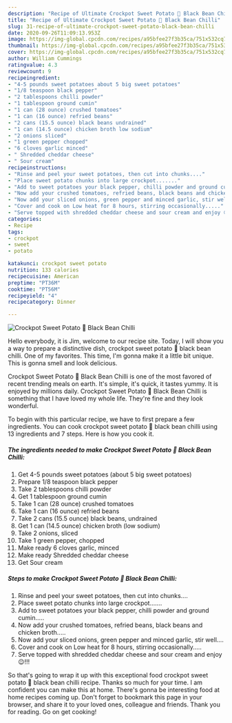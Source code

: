 ```yaml
---
description: "Recipe of Ultimate Crockpot Sweet Potato 🍠 Black Bean Chilli"
title: "Recipe of Ultimate Crockpot Sweet Potato 🍠 Black Bean Chilli"
slug: 31-recipe-of-ultimate-crockpot-sweet-potato-black-bean-chilli
date: 2020-09-26T11:09:13.953Z
image: https://img-global.cpcdn.com/recipes/a95bfee27f3b35ca/751x532cq70/crockpot-sweet-potato-🍠-black-bean-chilli-recipe-main-photo.jpg
thumbnail: https://img-global.cpcdn.com/recipes/a95bfee27f3b35ca/751x532cq70/crockpot-sweet-potato-🍠-black-bean-chilli-recipe-main-photo.jpg
cover: https://img-global.cpcdn.com/recipes/a95bfee27f3b35ca/751x532cq70/crockpot-sweet-potato-🍠-black-bean-chilli-recipe-main-photo.jpg
author: William Cummings
ratingvalue: 4.3
reviewcount: 9
recipeingredient:
- "4-5 pounds sweet potatoes about 5 big sweet potatoes"
- "1/8 teaspoon black pepper"
- "2 tablespoons chilli powder"
- "1 tablespoon ground cumin"
- "1 can (28 ounce) crushed tomatoes"
- "1 can (16 ounce) refried beans"
- "2 cans (15.5 ounce) black beans undrained"
- "1 can (14.5 ounce) chicken broth low sodium"
- "2 onions sliced"
- "1 green pepper chopped"
- "6 cloves garlic minced"
- " Shredded cheddar cheese"
- " Sour cream"
recipeinstructions:
- "Rinse and peel your sweet potatoes, then cut into chunks...."
- "Place sweet potato chunks into large crockpot......."
- "Add to sweet potatoes your black pepper, chilli powder and ground cumin....."
- "Now add your crushed tomatoes, refried beans, black beans and chicken broth....."
- "Now add your sliced onions, green pepper and minced garlic, stir well...."
- "Cover and cook on Low heat for 8 hours, stirring occasionally....."
- "Serve topped with shredded cheddar cheese and sour cream and enjoy 😉!!!"
categories:
- Recipe
tags:
- crockpot
- sweet
- potato

katakunci: crockpot sweet potato 
nutrition: 133 calories
recipecuisine: American
preptime: "PT36M"
cooktime: "PT56M"
recipeyield: "4"
recipecategory: Dinner

---
```



![Crockpot Sweet Potato 🍠 Black Bean Chilli](https://img-global.cpcdn.com/recipes/a95bfee27f3b35ca/751x532cq70/crockpot-sweet-potato-🍠-black-bean-chilli-recipe-main-photo.jpg)

Hello everybody, it is Jim, welcome to our recipe site. Today, I will show you a way to prepare a distinctive dish, crockpot sweet potato 🍠 black bean chilli. One of my favorites. This time, I'm gonna make it a little bit unique. This is gonna smell and look delicious.



Crockpot Sweet Potato 🍠 Black Bean Chilli is one of the most favored of recent trending meals on earth. It's simple, it's quick, it tastes yummy. It is enjoyed by millions daily. Crockpot Sweet Potato 🍠 Black Bean Chilli is something that I have loved my whole life. They're fine and they look wonderful.


To begin with this particular recipe, we have to first prepare a few ingredients. You can cook crockpot sweet potato 🍠 black bean chilli using 13 ingredients and 7 steps. Here is how you cook it.

##### The ingredients needed to make Crockpot Sweet Potato 🍠 Black Bean Chilli:

1. Get 4-5 pounds sweet potatoes (about 5 big sweet potatoes)
1. Prepare 1/8 teaspoon black pepper
1. Take 2 tablespoons chilli powder
1. Get 1 tablespoon ground cumin
1. Take 1 can (28 ounce) crushed tomatoes
1. Take 1 can (16 ounce) refried beans
1. Take 2 cans (15.5 ounce) black beans, undrained
1. Get 1 can (14.5 ounce) chicken broth (low sodium)
1. Take 2 onions, sliced
1. Take 1 green pepper, chopped
1. Make ready 6 cloves garlic, minced
1. Make ready  Shredded cheddar cheese
1. Get  Sour cream




##### Steps to make Crockpot Sweet Potato 🍠 Black Bean Chilli:

1. Rinse and peel your sweet potatoes, then cut into chunks....
1. Place sweet potato chunks into large crockpot.......
1. Add to sweet potatoes your black pepper, chilli powder and ground cumin.....
1. Now add your crushed tomatoes, refried beans, black beans and chicken broth.....
1. Now add your sliced onions, green pepper and minced garlic, stir well....
1. Cover and cook on Low heat for 8 hours, stirring occasionally.....
1. Serve topped with shredded cheddar cheese and sour cream and enjoy 😉!!!




So that's going to wrap it up with this exceptional food crockpot sweet potato 🍠 black bean chilli recipe. Thanks so much for your time. I am confident you can make this at home. There's gonna be interesting food at home recipes coming up. Don't forget to bookmark this page in your browser, and share it to your loved ones, colleague and friends. Thank you for reading. Go on get cooking!
